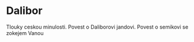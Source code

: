 # Dalibor

Tlouky ceskou minulosti. Povest o Daliborovi jandovi. Povest o semikovi se zokejem Vanou
